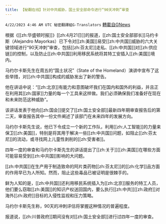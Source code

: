 ```yaml
---
title: 【秘翻在线】针对中共威胁，国土安全部命令进行“90天冲刺”审查
---
```

`4/22/2023 4:46 AM UTC 秘密翻譯組G-Translators` [轉載自GNews](https://gnews.org/articles/1245954)

根据《[[zh:华盛顿时报]]》[[zh:4月21日]]的报道，[[zh:国土安全部部长]]马约卡斯（Alejandro Mayorkas）已下令对[[zh:美国]]易受[[zh:中共国]]威胁的六大关键领域进行“90天冲刺”审查，包括[[zh:芬太尼]]走私、[[zh:中共国]]对[[zh:供应链]]的控制，以及防止[[zh:中共国]]利用移民系统将其特工安插入[[zh:美国]]境内。

马约尔卡斯先生在周五的“国土状况”（State of the Homeland）演讲中宣布了这些举措，对[[zh:中共国]]构成的威胁发出了新的警告。

他在讲话中说：“[[zh:北京]]有能力和意图破坏我们在国内和国外的利益，并且正在利用其[[zh:国家]]力量的每一个工具来这样做。我们必须确保我们准备好在现在和未来防范这种威胁”。

该讲话发表于他向[[zh:国会]]提交了[[zh:国土安全部]]最新四年期审查报告后的第二天，审查报告其中一份文件阐述了该部门在未来四年的发展方向。

马约尔卡斯先生说，他已下令成立一个新的工作队，利用[[zh:人工智能]]的力量来保卫[[zh:美国]]，特别是将其用于解决一些[[zh:中共国]]问题，如阻止[[zh:芬太尼]]的流动，或寻找网上儿童性剥削的[[zh:受害者]]。

四年一度的审查和马约尔卡斯先生的讲话提出了[[zh:关于]][[zh:美国]]在哪些方面可能容易受到[[zh:中共国]]影响的大问题。

[[zh:中共国]]在生产用于制造致命的阿片类药物[[zh:芬太尼]]的[[zh:化学]]品方面的作用早已为人所知。然而，阻止这些毒品已被证明是很棘手的。

鲜为人知的是，[[zh:中共国]]还利用移民系统插入为[[zh:北京]]服务的特工人员，他们要么窃取[[zh:美国]]的知识产权送回国内，要么执行[[zh:中共]][[zh:政府]]对海外[[zh:政府]]目标的入侵性监视和压力策略。

马约尔卡斯先生称，90天的冲刺评估将掌握这种情况的普遍程度。

报道说，[[zh:川普政府]]期间没有对[[zh:国土安全部]]进行过四年一度的审查。

